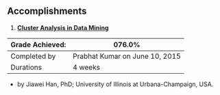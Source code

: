 ## Accomplishments
1. [**Cluster Analysis in Data Mining**](https://www.coursera.org/account/accomplishments/certificate/LL3KC6M676)

| Grade Achieved: | 076.0% |
| --------------- | ------ |
| Completed by    | Prabhat Kumar on June 10, 2015 |
| Durations       | 4 weeks |
- by Jiawei Han, PhD; University of Illinois at Urbana-Champaign, USA.
